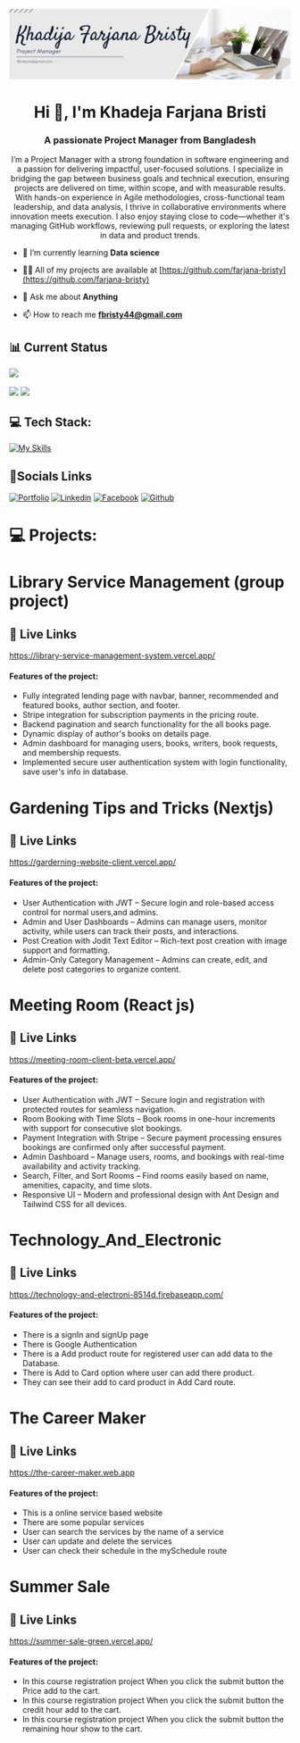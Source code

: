 ![Alt Text](assets/image.jpeg)

<h1 align="center">Hi 👋, I'm Khadeja Farjana Bristi</h1>
<h3 align="center">A passionate Project Manager from Bangladesh</h3>
<p align="center">I’m a Project Manager with a strong foundation in software engineering and a passion for delivering impactful, user-focused solutions. I specialize in bridging the gap between business goals and technical execution, ensuring projects are delivered on time, within scope, and with measurable results.
With hands-on experience in Agile methodologies, cross-functional team leadership, and data analysis, I thrive in collaborative environments where innovation meets execution. I also enjoy staying close to code—whether it's managing GitHub workflows, reviewing pull requests, or exploring the latest in data and product trends.</p>

- 🌱 I’m currently learning **Data science**


- 👨‍💻 All of my projects are available at [https://github.com/farjana-bristy](https://github.com/farjana-bristy)

- 💬 Ask me about **Anything**

- 📫 How to reach me **fbristy44@gmail.com**

## 📊 Current Status

![](http://github-profile-summary-cards.vercel.app/api/cards/profile-details?username=farjana-bristy&theme=dark)

![](http://github-profile-summary-cards.vercel.app/api/cards/repos-per-language?username=farjana-bristy&theme=dark) ![](http://github-profile-summary-cards.vercel.app/api/cards/stats?username=farjana-bristy&theme=dark)

## 💻 Tech Stack:

[![My Skills](https://skillicons.dev/icons?i=js,html,css,react,nextjs,firebase,git,github,mongodb,tailwind,vercel,vite,nodejs,typescript,mongoose)](https://skillicons.dev)

## 🔗Socials Links

[![Portfolio](https://img.shields.io/badge/my_portfolio-000?style=for-the-badge&logo=ko-fi&logoColor=white)](https://priyanka-portfolio-aftk.vercel.app/)
[![Linkedin](https://img.shields.io/badge/linkedin-0A66C2?style=for-the-badge&logo=linkedin&logoColor=white)](https://www.linkedin.com/in/farjana-bristy-58327b285/)
[![Facebook](https://img.shields.io/badge/facebook-1DA1F2?style=for-the-badge&logo=facebook&logoColor=white)](https://www.facebook.com/priyankadas.dipa.7/)
[![Github](https://img.shields.io/badge/github-1A1F5?style=for-the-badge&logo=github&logoColor=white)](https://github.com/farjana-bristy)

# 💻 Projects:

# Library Service Management (group project)

## 🔗 Live Links

https://library-service-management-system.vercel.app/

#### Features of the project:

- Fully integrated lending page with navbar, banner, recommended and featured books, author section, and footer.
- Stripe integration for subscription payments in the pricing route.
- Backend pagination and search functionality for the all books page.
- Dynamic display of author's books on details page.
- Admin dashboard for managing users, books, writers, book requests, and membership requests.
- Implemented secure user authentication system with login functionality, save user's info in database.

# Gardening Tips and Tricks (Nextjs)

## 🔗 Live Links

https://garderning-website-client.vercel.app/

#### Features of the project:

- User Authentication with JWT – Secure login and role-based access control for normal users,and admins.
- Admin and User Dashboards – Admins can manage users, monitor activity, while users can track their posts, and interactions.
- Post Creation with Jodit Text Editor – Rich-text post creation with image support and formatting.
- Admin-Only Category Management – Admins can create, edit, and delete post categories to organize content.

# Meeting Room (React js)

## 🔗 Live Links

https://meeting-room-client-beta.vercel.app/

#### Features of the project:

- User Authentication with JWT – Secure login and registration with protected routes for seamless navigation.
- Room Booking with Time Slots – Book rooms in one-hour increments with support for consecutive slot bookings.
- Payment Integration with Stripe – Secure payment processing ensures bookings are confirmed only after successful payment.
- Admin Dashboard – Manage users, rooms, and bookings with real-time availability and activity tracking.
- Search, Filter, and Sort Rooms – Find rooms easily based on name, amenities, capacity, and time slots.
- Responsive UI – Modern and professional design with Ant Design and Tailwind CSS for all devices.

# Technology_And_Electronic

## 🔗 Live Links

https://technology-and-electroni-8514d.firebaseapp.com/

#### Features of the project:

- There is a signIn and signUp page
- There is Google Authentication
- There is a Add product route for registered user can add data to the Database.
- There is Add to Card option where user can add there product.
- They can see their add to card product in Add Card route.

# The Career Maker

## 🔗 Live Links

https://the-career-maker.web.app

#### Features of the project:

- This is a online service based website
- There are some popular services
- User can search the services by the name of a service
- User can update and delete the services
- User can check their schedule in the mySchedule route

# Summer Sale

## 🔗 Live Links

https://summer-sale-green.vercel.app/

#### Features of the project:

- In this course registration project When you click the submit button the Price add to the cart.
- In this course registration project When you click the submit button the credit hour add to the cart.
- In this course registration project When you click the submit button the remaining hour show to the cart.